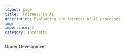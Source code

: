 ```yaml
---
layout: page
title:  Fairness in AI
description: Evaluating the fairness of AI processes
img:
importance: 2
category: interests
---
```

 
 Under Development

